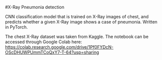 #X-Ray Pneumonia detection

CNN classification model that is trained on X-Ray images of chest, and predicts whether a given X-Ray image shows a case of pneumonia. Written in PyTorch.

The chest X-Ray dataset was taken from Kaggle. The notebook can be accessed through Google Colab here: https://colab.research.google.com/drive/1Pf0FYDcN-OScDHUWPUmmTCoQxY7-T-64?usp=sharing

